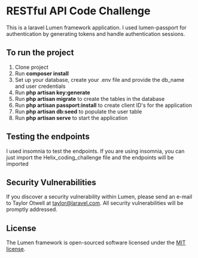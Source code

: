 # RESTful API Code Challenge


This is a laravel Lumen framework application. I used lumen-passport for authentication by generating tokens and handle authentication sessions.

## To run the project

1. Clone project
2. Run  **composer install**
3. Set up your database, create your .env file and provide the db_name and user credentials
4. Run **php artisan key:generate** 
5. Run **php artisan migrate** to create the tables in the database
6. Run **php artisan passport:install** to create client ID's for the application
7. Run **php artisan db:seed** to populate the user table
8. Run **php artisan serve** to start the application

## Testing the endpoints

I used insomnia to test the endpoints.
If you are using insomnia, you can just import the Helix_coding_challenge file and the endpoints will be imported

## Security Vulnerabilities

If you discover a security vulnerability within Lumen, please send an e-mail to Taylor Otwell at taylor@laravel.com. All security vulnerabilities will be promptly addressed.

## License

The Lumen framework is open-sourced software licensed under the [MIT license](https://opensource.org/licenses/MIT).
